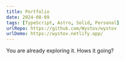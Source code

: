```yaml
---
title: Portfolio
date: 2024-08-09
tags: [TypeScript, Astro, Solid, Personal]
urlRepo: https://github.com/Wystov/wystov
urlDemo: https://wystov.netlify.app/
---
```


You are already exploring it. Hows it going?
